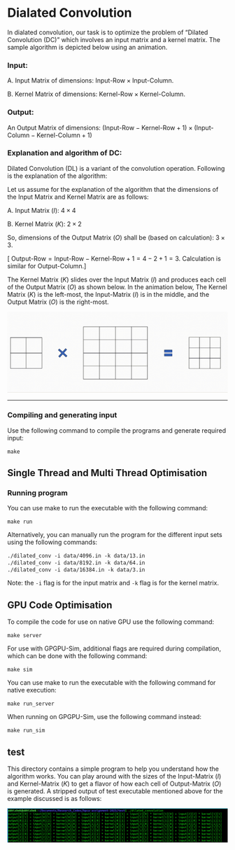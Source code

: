 # Dialated Convolution
In dialated convolution, our task is to optimize the problem of “Dilated Convolution (DC)” which involves an input matrix and a kernel matrix. The sample algorithm is depicted below using an animation.

### Input:  

A. Input Matrix of dimensions: $\text{Input-Row} \times \text{Input-Column}$.

B. Kernel Matrix of dimensions: $\text{Kernel-Row} \times \text{Kernel-Column}$. 

### Output:  

An Output Matrix of dimensions: $(\text{Input-Row}-\text{Kernel-Row}+1)  \times (\text{Input-Column} - \text{Kernel-Column} +1)$ 

### Explanation and algorithm of DC: 

Dilated Convolution (DL) is a variant of the convolution operation. Following is the explanation of the algorithm: 

Let us assume for the explanation of the algorithm that the dimensions of the Input Matrix and Kernel Matrix are as follows: 

A. Input Matrix $(I)$: $4\times4$

B. Kernel Matrix $(K)$: $2\times2$ 

So, dimensions of the Output Matrix $(O)$ shall be (based on calculation): $3\times3$. 

[ $\text{Output-Row} = \text{Input-Row} - \text{Kernel-Row} + 1 = 4 - 2 + 1 = 3$. Calculation is similar for $\text{Output-Column}$.] 

The Kernel Matrix $(K)$ slides over the Input Matrix $(I)$ and produces each cell of the Output Matrix $(O)$ as shown below. In the animation below, The Kernel Matrix $(K)$ is the left-most, the Input-Matrix $(I)$ is in the middle, and the Output Matrix $(O)$ is the right-most.

![Algorithm Animation](./docs/Dilated_convolution.gif)

---

### Compiling and generating input
Use the following command to compile the programs and generate required input:
```
make
```
## Single Thread and Multi Thread Optimisation
### Running program
You can use make to run the executable with the following command:
```
make run
```
Alternatively, you can manually run the program for the different input sets using the following commands:
```
./dilated_conv -i data/4096.in -k data/13.in
./dilated_conv -i data/8192.in -k data/64.in
./dilated_conv -i data/16384.in -k data/3.in
```
Note: the `-i` flag is for the input matrix and `-k` flag is for the kernel matrix.
## GPU Code Optimisation
To compile the code for use on native GPU use the following command:
```
make server
```
For use with GPGPU-Sim, additional flags are required during compilation, which can be done with the following command:
```
make sim
```

You can use make to run the executable with the following command for native execution:
```
make run_server
```
When running on GPGPU-Sim, use the following command instead:
```
make run_sim
```

## test

This directory contains a simple program to help you understand how the algorithm works. You can play around with the sizes of the Input-Matrix $(I)$ and Kernel-Matrix $(K)$ to get a flavor of how each cell of Output-Matrix $(O)$ is generated. A stripped output of test executable mentioned above for the example discussed is as follows:

![test_example_output](./docs/test_example.png)
